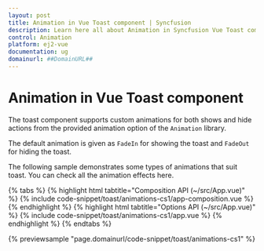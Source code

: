 ```yaml
---
layout: post
title: Animation in Vue Toast component | Syncfusion
description: Learn here all about Animation in Syncfusion Vue Toast component of Syncfusion Essential JS 2 and more.
control: Animation 
platform: ej2-vue
documentation: ug
domainurl: ##DomainURL##
---
```


# Animation in Vue Toast component

The toast component supports custom animations for both shows and hide actions from the provided animation option of the `Animation` library.

The default animation is given as `FadeIn` for showing the toast and `FadeOut` for hiding the toast.

The following sample demonstrates some types of animations that suit toast. You can check all the animation effects here.

{% tabs %}
{% highlight html tabtitle="Composition API (~/src/App.vue)" %}
{% include code-snippet/toast/animations-cs1/app-composition.vue %}
{% endhighlight %}
{% highlight html tabtitle="Options API (~/src/App.vue)" %}
{% include code-snippet/toast/animations-cs1/app.vue %}
{% endhighlight %}
{% endtabs %}
        
{% previewsample "page.domainurl/code-snippet/toast/animations-cs1" %}